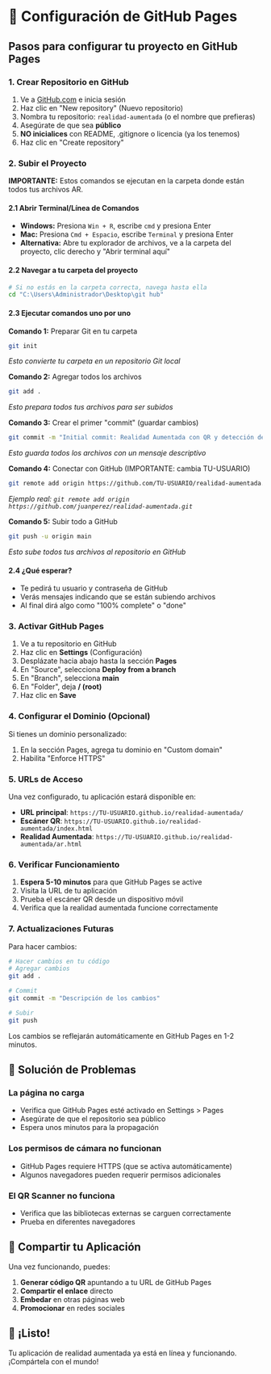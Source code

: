 # 🚀 Configuración de GitHub Pages

## Pasos para configurar tu proyecto en GitHub Pages

### 1. Crear Repositorio en GitHub

1. Ve a [GitHub.com](https://github.com) e inicia sesión
2. Haz clic en "New repository" (Nuevo repositorio)
3. Nombra tu repositorio: `realidad-aumentada` (o el nombre que prefieras)
4. Asegúrate de que sea **público**
5. **NO inicialices** con README, .gitignore o licencia (ya los tenemos)
6. Haz clic en "Create repository"

### 2. Subir el Proyecto

**IMPORTANTE:** Estos comandos se ejecutan en la carpeta donde están todos tus archivos AR.

#### **2.1 Abrir Terminal/Línea de Comandos**
- **Windows:** Presiona `Win + R`, escribe `cmd` y presiona Enter
- **Mac:** Presiona `Cmd + Espacio`, escribe `Terminal` y presiona Enter
- **Alternativa:** Abre tu explorador de archivos, ve a la carpeta del proyecto, clic derecho y "Abrir terminal aquí"

#### **2.2 Navegar a tu carpeta del proyecto**
```bash
# Si no estás en la carpeta correcta, navega hasta ella
cd "C:\Users\Administrador\Desktop\git hub"
```

#### **2.3 Ejecutar comandos uno por uno**

**Comando 1:** Preparar Git en tu carpeta
```bash
git init
```
*Esto convierte tu carpeta en un repositorio Git local*

**Comando 2:** Agregar todos los archivos
```bash
git add .
```
*Esto prepara todos tus archivos para ser subidos*

**Comando 3:** Crear el primer "commit" (guardar cambios)
```bash
git commit -m "Initial commit: Realidad Aumentada con QR y detección de formas"
```
*Esto guarda todos los archivos con un mensaje descriptivo*

**Comando 4:** Conectar con GitHub (IMPORTANTE: cambia TU-USUARIO)
```bash
git remote add origin https://github.com/TU-USUARIO/realidad-aumentada.git
```
*Ejemplo real: `git remote add origin https://github.com/juanperez/realidad-aumentada.git`*

**Comando 5:** Subir todo a GitHub
```bash
git push -u origin main
```
*Esto sube todos tus archivos al repositorio en GitHub*

#### **2.4 ¿Qué esperar?**
- Te pedirá tu usuario y contraseña de GitHub
- Verás mensajes indicando que se están subiendo archivos
- Al final dirá algo como "100% complete" o "done"

### 3. Activar GitHub Pages

1. Ve a tu repositorio en GitHub
2. Haz clic en **Settings** (Configuración)
3. Desplázate hacia abajo hasta la sección **Pages**
4. En "Source", selecciona **Deploy from a branch**
5. En "Branch", selecciona **main**
6. En "Folder", deja **/ (root)**
7. Haz clic en **Save**

### 4. Configurar el Dominio (Opcional)

Si tienes un dominio personalizado:

1. En la sección Pages, agrega tu dominio en "Custom domain"
2. Habilita "Enforce HTTPS"

### 5. URLs de Acceso

Una vez configurado, tu aplicación estará disponible en:

- **URL principal**: `https://TU-USUARIO.github.io/realidad-aumentada/`
- **Escáner QR**: `https://TU-USUARIO.github.io/realidad-aumentada/index.html`
- **Realidad Aumentada**: `https://TU-USUARIO.github.io/realidad-aumentada/ar.html`

### 6. Verificar Funcionamiento

1. **Espera 5-10 minutos** para que GitHub Pages se active
2. Visita la URL de tu aplicación
3. Prueba el escáner QR desde un dispositivo móvil
4. Verifica que la realidad aumentada funcione correctamente

### 7. Actualizaciones Futuras

Para hacer cambios:

```bash
# Hacer cambios en tu código
# Agregar cambios
git add .

# Commit
git commit -m "Descripción de los cambios"

# Subir
git push
```

Los cambios se reflejarán automáticamente en GitHub Pages en 1-2 minutos.

## 🔧 Solución de Problemas

### La página no carga
- Verifica que GitHub Pages esté activado en Settings > Pages
- Asegúrate de que el repositorio sea público
- Espera unos minutos para la propagación

### Los permisos de cámara no funcionan
- GitHub Pages requiere HTTPS (que se activa automáticamente)
- Algunos navegadores pueden requerir permisos adicionales

### El QR Scanner no funciona
- Verifica que las bibliotecas externas se carguen correctamente
- Prueba en diferentes navegadores

## 📱 Compartir tu Aplicación

Una vez funcionando, puedes:

1. **Generar código QR** apuntando a tu URL de GitHub Pages
2. **Compartir el enlace** directo
3. **Embedar** en otras páginas web
4. **Promocionar** en redes sociales

## 🎉 ¡Listo!

Tu aplicación de realidad aumentada ya está en línea y funcionando. ¡Compártela con el mundo!
